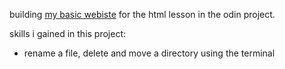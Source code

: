building <a href="https://kojokwakye.github.io/odin-recipes/">my basic webiste</a> for the html lesson in the odin project. 
<p> skills i gained in this project: </p>
<ul>
<li> rename a file, delete and move a directory using the terminal </li>  
